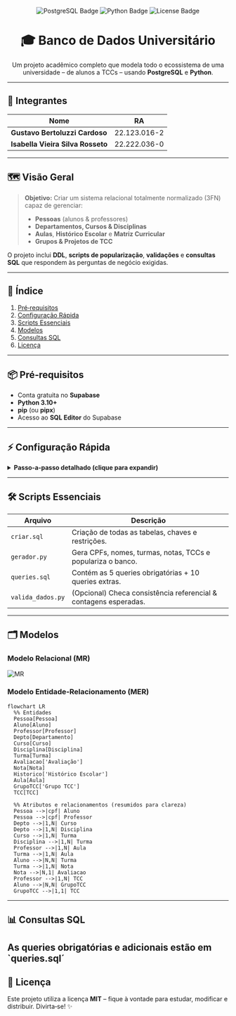 <!-- README.md gerado automaticamente  -->
<p align="center">
  <img src="https://img.shields.io/badge/SQL-PostgreSQL-blue?logo=postgresql&logoColor=white" alt="PostgreSQL Badge"/>
  <img src="https://img.shields.io/badge/Python-3.10+-yellow?logo=python&logoColor=white" alt="Python Badge"/>
  <img src="https://img.shields.io/badge/License-MIT-green" alt="License Badge"/>
</p>

<h1 align="center">🎓 Banco de Dados Universitário</h1>
<p align="center">Um projeto acadêmico completo que modela todo o ecossistema de uma universidade – de alunos a TCCs – usando <strong>PostgreSQL</strong> e <strong>Python</strong>.</p>

---

## 👥 Integrantes
| Nome | RA |
|------|----|
| **Gustavo Bertoluzzi Cardoso** | 22.123.016-2 |
| **Isabella Vieira Silva Rosseto** | 22.222.036-0 |

---

## 🗺️ Visão Geral
> **Objetivo:** Criar um sistema relacional totalmente normalizado (3FN) capaz de gerenciar:
> 
> - **Pessoas** (alunos & professores)  
> - **Departamentos, Cursos & Disciplinas**  
> - **Aulas**, **Histórico Escolar** e **Matriz Curricular**  
> - **Grupos & Projetos de TCC**  

O projeto inclui **DDL**, **scripts de popularização**, **validações** e **consultas SQL** que respondem às perguntas de negócio exigidas.

---

## 🧭 Índice
1. [Pré‑requisitos](#pré‑requisitos)
2. [Configuração Rápida](#configuração-rápida)
3. [Scripts Essenciais](#scripts-essenciais)
4. [Modelos](#modelos)
5. [Consultas SQL](#consultas-sql)
6. [Licença](#licença)

---

## 📦 Pré‑requisitos
- Conta gratuita no **Supabase**  
- **Python 3.10+**  
- **pip** (ou **pipx**)  
- Acesso ao **SQL Editor** do Supabase  

---

## ⚡ Configuração Rápida
<details>
<summary><strong>Passo‑a‑passo detalhado (clique para expandir)</strong></summary>

1. ### 🚀 Criar banco no Supabase  
   - Acesse <https://supabase.com> → **New Project** → defina nome, senha e região.

2. ### 🗄️ Executar DDL  
   - No dashboard → **Database ▸ SQL Editor** → crie nova query.  
   - Cole o conteúdo de <kbd>criar.sql</kbd> e clique <kbd>Run</kbd>.

3. ### 🐍 Popular com dados fictícios  
   ```bash
   # clone o repo
   git clone <URL_DO_REPO>
   cd banco-de-dados-universidade

   # instale dependências
   pip install psycopg2-binary Faker
   # ou
   # pipx runpip your-venv psycopg2-binary Faker

   # edite gerador.py e coloque a senha do seu banco
   python gerador.py
   ```
   O script conecta via SSL ao Supabase e insere **>1 000** registros distribuídos em todas as tabelas.

4. ### 🔍 Rodar consultas  
   - Abra <kbd>queries.sql</kbd> no SQL Editor do Supabase ou no seu cliente favorito (DBeaver, psql etc.)  
   - Execute e observe os resultados.  

</details>

---

## 🛠️ Scripts Essenciais
| Arquivo | Descrição |
|---------|-----------|
| `criar.sql` | Criação de todas as tabelas, chaves e restrições. |
| `gerador.py` | Gera CPFs, nomes, turmas, notas, TCCs e populariza o banco. |
| `queries.sql` | Contém as 5 queries obrigatórias + 10 queries extras. |
| `valida_dados.py` | (Opcional) Checa consistência referencial & contagens esperadas. |

---

## 🗂️ Modelos

### Modelo Relacional (MR)
![MR](https://github.com/user-attachments/assets/22456bf6-4f9c-46b0-85c9-f50a2df9ed00)

### Modelo Entidade‑Relacionamento (MER)
```mermaid
flowchart LR
  %% Entidades
  Pessoa[Pessoa]
  Aluno[Aluno]
  Professor[Professor]
  Depto[Departamento]
  Curso[Curso]
  Disciplina[Disciplina]
  Turma[Turma]
  Avaliacao['Avaliação']
  Nota[Nota]
  Historico['Histórico Escolar']
  Aula[Aula]
  GrupoTCC['Grupo TCC']
  TCC[TCC]

  %% Atributos e relacionamentos (resumidos para clareza)
  Pessoa -->|cpf| Aluno
  Pessoa -->|cpf| Professor
  Depto -->|1,N| Curso
  Depto -->|1,N| Disciplina
  Curso -->|1,N| Turma
  Disciplina -->|1,N| Turma
  Professor -->|1,N| Aula
  Turma -->|1,N| Aula
  Aluno -->|N,N| Turma
  Turma -->|1,N| Nota
  Nota -->|N,1| Avaliacao
  Professor -->|1,N| TCC
  Aluno -->|N,N| GrupoTCC
  GrupoTCC -->|1,1| TCC
```

---

## 📊 Consultas SQL
As queries obrigatórias e adicionais estão em `queries.sql´
---

## 📝 Licença
Este projeto utiliza a licença **MIT** – fique à vontade para estudar, modificar e distribuir. Divirta‑se! ✨
